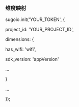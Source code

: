 ### 维度映射

sugoio.init(&#039;YOUR_TOKEN&#039;, {

project_id: &#039;YOUR_PROJECT_ID&#039;,

dimensions: {

has_wifi: &#039;wifi&#039;,

sdk_version: &#039;appVersion&#039;

...

}

...

});